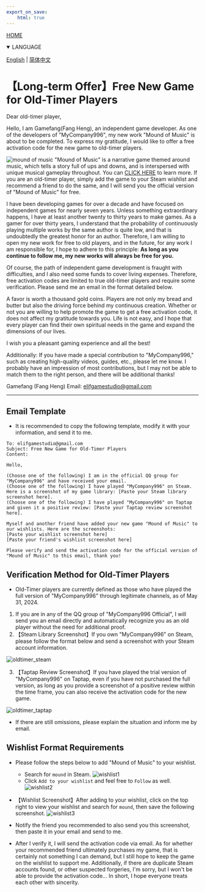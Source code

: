```yaml
---
export_on_save:
    html: true
---
```


<a href="/index.html">HOME</a>
<details open>
<summary>LANGUAGE</summary>

[English](old_timer.html) | [简体中文](old_timer_zhhans.html)
</details>

# 【Long-term Offer】Free New Game for Old-Timer Players

Dear old-timer player,

Hello, I am Gamefang(Fang Heng), an independent game developer. As one of the developers of "MyCompany996", my new work "Mound of Music" is about to be completed. To express my gratitude, I would like to offer a free activation code for the new game to old-timer players.

![mound of music](../../moundofmusic/moundofmusic.png)
"Mound of Music" is a narrative game themed around music, which tells a story full of ups and downs, and is interspersed with unique musical gameplay throughout. You can [CLICK HERE](https://store.steampowered.com/app/2911340/Mound_of_Music/) to learn more. If you are an old-timer player, simply add the game to your Steam wishlist and recommend a friend to do the same, and I will send you the official version of "Mound of Music" for free.

I have been developing games for over a decade and have focused on independent games for nearly seven years. Unless something extraordinary happens, I have at least another twenty to thirty years to make games. As a gamer for over thirty years, I understand that the probability of continuously playing multiple works by the same author is quite low, and that is undoubtedly the greatest honor for an author. Therefore, I am willing to open my new work for free to old players, and in the future, for any work I am responsible for, I hope to adhere to this principle: <b>As long as you continue to follow me, my new works will always be free for you.</b>

Of course, the path of independent game development is fraught with difficulties, and I also need some funds to cover living expenses. Therefore, free activation codes are limited to true old-timer players and require some verification. Please send me an email in the format detailed below.

A favor is worth a thousand gold coins. Players are not only my bread and butter but also the driving force behind my continuous creation. Whether or not you are willing to help promote the game to get a free activation code, it does not affect my gratitude towards you. Life is not easy, and I hope that every player can find their own spiritual needs in the game and expand the dimensions of our lives.

I wish you a pleasant gaming experience and all the best!

Additionally: If you have made a special contribution to "MyCompany996," such as creating high-quality videos, guides, etc., please let me know. I probably have an impression of most contributions, but I may not be able to match them to the right person, and there will be additional thanks!

Gamefang (Fang Heng)
Email: elifgamestudio@gmail.com

---

## Email Template
- It is recommended to copy the following template, modify it with your information, and send it to me.

```
To: elifgamestudio@gmail.com
Subject: Free New Game for Old-Timer Players
Content:

Hello,

(Choose one of the following) I am in the official QQ group for "MyCompany996" and have received your email.
(Choose one of the following) I have played "MyCompany996" on Steam. Here is a screenshot of my game library: [Paste your Steam library screenshot here].
(Choose one of the following) I have played "MyCompany996" on Taptap and given it a positive review: [Paste your Taptap review screenshot here].

Myself and another friend have added your new game "Mound of Music" to our wishlists. Here are the screenshots:
[Paste your wishlist screenshot here]
[Paste your friend's wishlist screenshot here]

Please verify and send the activation code for the official version of "Mound of Music" to this email, thank you!
```

## Verification Method for Old-Timer Players
- Old-Timer players are currently defined as those who have played the full version of "MyCompany996" through legitimate channels, as of May 31, 2024.
1. If you are in any of the QQ group of "MyCompany996 Official", I will send you an email directly and automatically recognize you as an old player without the need for additional proof.
2. 【Steam Library Screenshot】If you own "MyCompany996" on Steam, please follow the format below and send a screenshot with your Steam account information.
<img src="oldtimer_steam.png" alt="oldtimer_steam" style="max-width: 80%; height: auto;" />

3. 【Taptap Review Screenshot】If you have played the trial version of "MyCompany996" on Taptap, even if you have not purchased the full version, as long as you provide a screenshot of a positive review within the time frame, you can also receive the activation code for the new game.
<img src="oldtimer_taptap.jpg" alt="oldtimer_taptap" style="max-width: 50%; height: auto;" />

- If there are still omissions, please explain the situation and inform me by email.

## Wishlist Format Requirements
- Please follow the steps below to add "Mound of Music" to your wishlist.
    - Search for `mound` in Steam.
    ![wishlist1](oldtimer_wishlist1.png)
    - Click `Add to your wishlist` and feel free to `Follow` as well.
    ![wishlist2](oldtimer_wishlist2.png)

- 【Wishlist Screenshot】After adding to your wishlist, click on the top right to view your wishlist and search for `mound`, then save the following screenshot.
![wishlist3](oldtimer_wishlist3.png)

- Notify the friend you recommended to also send you this screenshot, then paste it in your email and send to me.
- After I verify it, I will send the activation code via email. As for whether your recommended friend ultimately purchases my game, that is certainly not something I can demand, but I still hope to keep the game on the wishlist to support me. Additionally, if there are duplicate Steam accounts found, or other suspected forgeries, I'm sorry, but I won't be able to provide the activation code... In short, I hope everyone treats each other with sincerity.